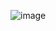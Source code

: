 ![image](https://user-images.githubusercontent.com/58721320/105572420-56f25180-5d9a-11eb-93c1-2d64e9af85b3.png)
